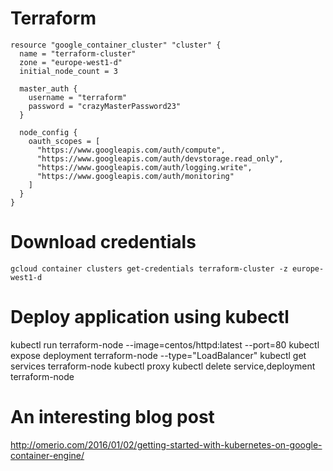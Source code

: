 # Terraform

    resource "google_container_cluster" "cluster" {
      name = "terraform-cluster"
      zone = "europe-west1-d"
      initial_node_count = 3
    
      master_auth {
        username = "terraform"
        password = "crazyMasterPassword23"
      }
    
      node_config {
        oauth_scopes = [
          "https://www.googleapis.com/auth/compute",
          "https://www.googleapis.com/auth/devstorage.read_only",
          "https://www.googleapis.com/auth/logging.write",
          "https://www.googleapis.com/auth/monitoring"
        ]
      }
    }

# Download credentials

    gcloud container clusters get-credentials terraform-cluster -z europe-west1-d

# Deploy application using kubectl

   kubectl run terraform-node --image=centos/httpd:latest --port=80
   kubectl expose deployment terraform-node --type="LoadBalancer"
   kubectl get services terraform-node
   kubectl proxy
   kubectl delete service,deployment terraform-node

# An interesting blog post 
http://omerio.com/2016/01/02/getting-started-with-kubernetes-on-google-container-engine/

